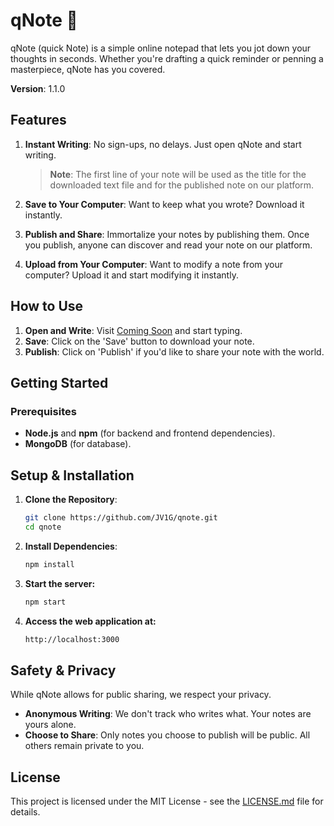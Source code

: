 # qNote 📝

qNote (quick Note) is a simple online notepad that lets you jot down your thoughts in seconds. Whether you're drafting a quick reminder or penning a masterpiece, qNote has you covered. 

**Version**: 1.1.0

## Features

1. **Instant Writing**: No sign-ups, no delays. Just open qNote and start writing. 

    >**Note**: The first line of your note will be used as the title for the downloaded text file and for the published note on our platform.
2. **Save to Your Computer**: Want to keep what you wrote? Download it instantly.
3. **Publish and Share**: Immortalize your notes by publishing them. Once you publish, anyone can discover and read your note on our platform.
4. **Upload from Your Computer**: Want to modify a note from your computer? Upload it and start modifying it instantly.

## How to Use

1. **Open and Write**: Visit [Coming Soon](#) and start typing.
2. **Save**: Click on the 'Save' button to download your note.
3. **Publish**: Click on 'Publish' if you'd like to share your note with the world.

## Getting Started

### Prerequisites

- **Node.js** and **npm** (for backend and frontend dependencies).
- **MongoDB** (for database).

## Setup & Installation

1. **Clone the Repository**:
    ```bash
    git clone https://github.com/JV1G/qnote.git
    cd qnote
    ```

2. **Install Dependencies**:
    ```bash
    npm install
    ```
3. **Start the server:**
   ```bash
   npm start
   ```
4. **Access the web application at:**
    ```bash 
    http://localhost:3000
    ``` 

## Safety & Privacy

While qNote allows for public sharing, we respect your privacy.

- **Anonymous Writing**: We don't track who writes what. Your notes are yours alone.
- **Choose to Share**: Only notes you choose to publish will be public. All others remain private to you.

## License

This project is licensed under the MIT License - see the [LICENSE.md](LICENSE.md) file for details.